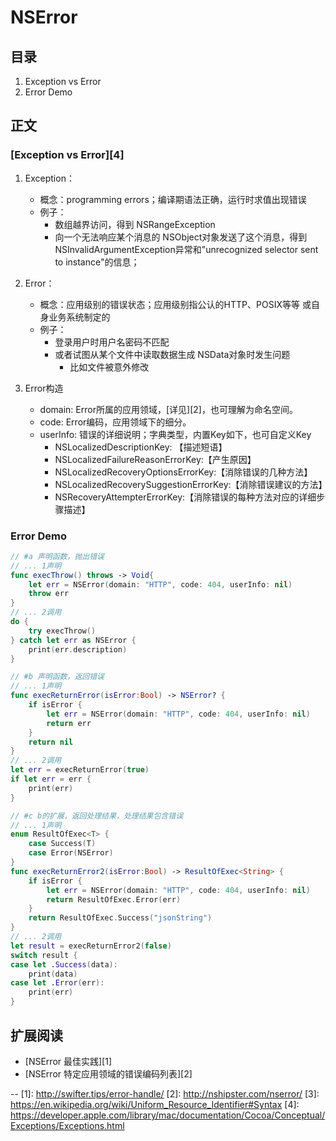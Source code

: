 # NSError



## 目录
1. Exception vs Error
2. Error Demo



## 正文

### [Exception vs Error][4]

1. Exception：
	* 概念：programming errors；编译期语法正确，运行时求值出现错误
	* 例子：
		* 数组越界访问，得到 NSRangeException
		* 向一个无法响应某个消息的 NSObject对象发送了这个消息，得到 NSInvalidArgumentException异常和"unrecognized selector sent to instance"的信息；

2. Error：
	* 概念：应用级别的错误状态；应用级别指公认的HTTP、POSIX等等 或自身业务系统制定的
	* 例子：
		* 登录用户时用户名密码不匹配
		* 或者试图从某个文件中读取数据生成 NSData对象时发生问题
			* 比如文件被意外修改
		
3. Error构造
	* domain: Error所属的应用领域，[详见][2]，也可理解为命名空间。
	* code: Error编码，应用领域下的细分。
	* userInfo: 错误的详细说明；字典类型，内置Key如下，也可自定义Key
		* NSLocalizedDescriptionKey: 【描述短语】
		* NSLocalizedFailureReasonErrorKey:【产生原因】
		* NSLocalizedRecoveryOptionsErrorKey:【消除错误的几种方法】
		* NSLocalizedRecoverySuggestionErrorKey:【消除错误建议的方法】
		* NSRecoveryAttempterErrorKey:【消除错误的每种方法对应的详细步骤描述】

### Error Demo
```swift
// #a 声明函数，抛出错误
// ... 1声明
func execThrow() throws -> Void{
    let err = NSError(domain: "HTTP", code: 404, userInfo: nil)
    throw err
}
// ... 2调用
do {
    try execThrow()
} catch let err as NSError {
    print(err.description)
}

// #b 声明函数，返回错误
// ... 1声明
func execReturnError(isError:Bool) -> NSError? {
    if isError {
        let err = NSError(domain: "HTTP", code: 404, userInfo: nil)
        return err
    }
    return nil
}
// ... 2调用
let err = execReturnError(true)
if let err = err {
    print(err)
}

// #c b的扩展，返回处理结果，处理结果包含错误
// ... 1声明
enum ResultOfExec<T> {
    case Success(T)
    case Error(NSError)
}
func execReturnError2(isError:Bool) -> ResultOfExec<String> {
    if isError {
        let err = NSError(domain: "HTTP", code: 404, userInfo: nil)
        return ResultOfExec.Error(err)
    }
    return ResultOfExec.Success("jsonString")
}
// ... 2调用
let result = execReturnError2(false)
switch result {
case let .Success(data):
    print(data)
case let .Error(err):
    print(err)
}
```

	

## 扩展阅读
* [NSError 最佳实践][1]
* [NSError 特定应用领域的错误编码列表][2]

--
[1]: http://swifter.tips/error-handle/
[2]: http://nshipster.com/nserror/
[3]: https://en.wikipedia.org/wiki/Uniform_Resource_Identifier#Syntax
[4]: https://developer.apple.com/library/mac/documentation/Cocoa/Conceptual/Exceptions/Exceptions.html